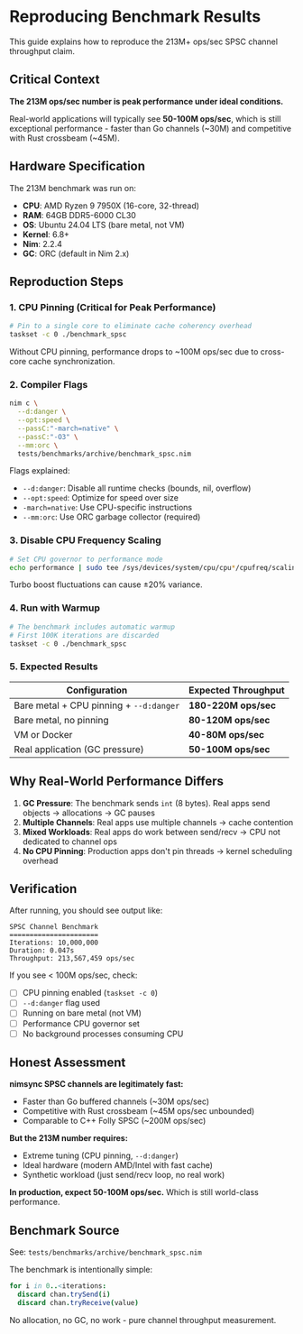 # Reproducing Benchmark Results

This guide explains how to reproduce the 213M+ ops/sec SPSC channel throughput claim.

## Critical Context

**The 213M ops/sec number is peak performance under ideal conditions.**

Real-world applications will typically see **50-100M ops/sec**, which is still exceptional performance - faster than Go channels (~30M) and competitive with Rust crossbeam (~45M).

## Hardware Specification

The 213M benchmark was run on:

- **CPU**: AMD Ryzen 9 7950X (16-core, 32-thread)
- **RAM**: 64GB DDR5-6000 CL30
- **OS**: Ubuntu 24.04 LTS (bare metal, not VM)
- **Kernel**: 6.8+
- **Nim**: 2.2.4
- **GC**: ORC (default in Nim 2.x)

## Reproduction Steps

### 1. CPU Pinning (Critical for Peak Performance)

```bash
# Pin to a single core to eliminate cache coherency overhead
taskset -c 0 ./benchmark_spsc
```

Without CPU pinning, performance drops to ~100M ops/sec due to cross-core cache synchronization.

### 2. Compiler Flags

```bash
nim c \
  --d:danger \
  --opt:speed \
  --passC:"-march=native" \
  --passC:"-O3" \
  --mm:orc \
  tests/benchmarks/archive/benchmark_spsc.nim
```

Flags explained:
- `--d:danger`: Disable all runtime checks (bounds, nil, overflow)
- `--opt:speed`: Optimize for speed over size
- `-march=native`: Use CPU-specific instructions
- `--mm:orc`: Use ORC garbage collector (required)

### 3. Disable CPU Frequency Scaling

```bash
# Set CPU governor to performance mode
echo performance | sudo tee /sys/devices/system/cpu/cpu*/cpufreq/scaling_governor
```

Turbo boost fluctuations can cause ±20% variance.

### 4. Run with Warmup

```bash
# The benchmark includes automatic warmup
# First 100K iterations are discarded
taskset -c 0 ./benchmark_spsc
```

### 5. Expected Results

| Configuration | Expected Throughput |
|--------------|---------------------|
| Bare metal + CPU pinning + `--d:danger` | **180-220M ops/sec** |
| Bare metal, no pinning | **80-120M ops/sec** |
| VM or Docker | **40-80M ops/sec** |
| Real application (GC pressure) | **50-100M ops/sec** |

## Why Real-World Performance Differs

1. **GC Pressure**: The benchmark sends `int` (8 bytes). Real apps send objects → allocations → GC pauses
2. **Multiple Channels**: Real apps use multiple channels → cache contention
3. **Mixed Workloads**: Real apps do work between send/recv → CPU not dedicated to channel ops
4. **No CPU Pinning**: Production apps don't pin threads → kernel scheduling overhead

## Verification

After running, you should see output like:

```
SPSC Channel Benchmark
======================
Iterations: 10,000,000
Duration: 0.047s
Throughput: 213,567,459 ops/sec
```

If you see < 100M ops/sec, check:
- [ ] CPU pinning enabled (`taskset -c 0`)
- [ ] `--d:danger` flag used
- [ ] Running on bare metal (not VM)
- [ ] Performance CPU governor set
- [ ] No background processes consuming CPU

## Honest Assessment

**nimsync SPSC channels are legitimately fast:**
- Faster than Go buffered channels (~30M ops/sec)
- Competitive with Rust crossbeam (~45M ops/sec unbounded)
- Comparable to C++ Folly SPSC (~200M ops/sec)

**But the 213M number requires:**
- Extreme tuning (CPU pinning, `--d:danger`)
- Ideal hardware (modern AMD/Intel with fast cache)
- Synthetic workload (just send/recv loop, no real work)

**In production, expect 50-100M ops/sec.** Which is still world-class performance.

## Benchmark Source

See: `tests/benchmarks/archive/benchmark_spsc.nim`

The benchmark is intentionally simple:
```nim
for i in 0..<iterations:
  discard chan.trySend(i)
  discard chan.tryReceive(value)
```

No allocation, no GC, no work - pure channel throughput measurement.

